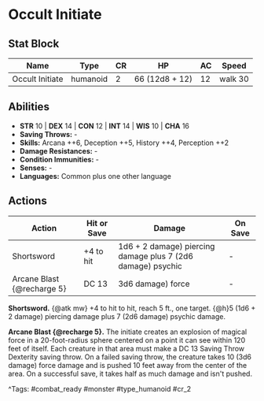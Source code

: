 # Occult Initiate

## Stat Block

| Name | Type | CR | HP | AC | Speed |
|------|------|----|----|----|-------|
| Occult Initiate | humanoid | 2 | 66 (12d8 + 12) | 12 | walk 30 |

## Abilities

- **STR** 10 | **DEX** 14 | **CON** 12 | **INT** 14 | **WIS** 10 | **CHA** 16
- **Saving Throws:** -  
- **Skills:** Arcana ++6, Deception ++5, History ++4, Perception ++2  
- **Damage Resistances:** -  
- **Condition Immunities:** -  
- **Senses:** -  
- **Languages:** Common plus one other language


## Actions

| Action | Hit or Save | Damage | On Save |
|--------|--------------|--------|----------|
| Shortsword | +4 to hit | 1d6 + 2 damage) piercing damage plus 7 (2d6 damage) psychic | - |
| Arcane Blast {@recharge 5} | DC 13 | 3d6 damage) force | - |

**Shortsword.** {@atk mw} +4 to hit to hit, reach 5 ft., one target. {@h}5 (1d6 + 2 damage) piercing damage plus 7 (2d6 damage) psychic damage.

**Arcane Blast {@recharge 5}.** The initiate creates an explosion of magical force in a 20-foot-radius sphere centered on a point it can see within 120 feet of itself. Each creature in that area must make a DC 13 Saving Throw Dexterity saving throw. On a failed saving throw, the creature takes 10 (3d6 damage) force damage and is pushed 10 feet away from the center of the area. On a successful save, it takes half as much damage and isn't pushed.


^Tags: #combat_ready #monster #type_humanoid #cr_2